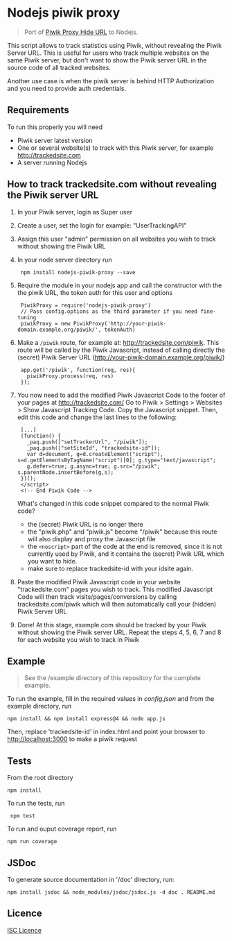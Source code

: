 # Nodejs piwik proxy
> Port of [Piwik Proxy Hide URL](http://github.com/piwik/piwik/tree/master/misc/proxy-hide-piwik-url) to Nodejs.

This script allows to track statistics using Piwik, without revealing the
Piwik Server URL. This is useful for users who track multiple websites
on the same Piwik server, but don't want to show the Piwik server URL in
the source code of all tracked websites.

Another use case is when the piwik server is behind HTTP Authorization
and you need to provide auth credentials.

## Requirements
To run this properly you will need

 * Piwik server latest version
 * One or several website(s) to track with this Piwik server, for example http://trackedsite.com
 * A server running Nodejs

## How to track trackedsite.com without revealing the Piwik server URL

1. In your Piwik server, login as Super user
2. Create a user, set the login for example: "UserTrackingAPI"
3. Assign this user "admin" permission on all websites you wish to track without showing the Piwik URL
4. In your node server directory run

        npm install nodejs-piwik-proxy --save

5. Require the module in your nodejs app and call the constructor
   with the the piwik URL, the token auth for this user and options

        PiwikProxy = require('nodejs-piwik-proxy')
        // Pass config.options as the third parameter if you need fine-tuning
        piwikProxy = new PiwikProxy('http://your-piwik-domain.example.org/piwik/', tokenAuth)

6. Make a `/piwik` route, for example at: http://trackedsite.com/piwik.
   This route will be called by the Piwik Javascript,
   instead of calling directly the (secret) Piwik Server URL (http://your-piwik-domain.example.org/piwik/)

        app.get('/piwik', function(req, res){
          piwikProxy.process(req, res)
        });

7. You now need to add the modified Piwik Javascript Code to the footer of your pages at http://trackedsite.com/
   Go to Piwik > Settings > Websites > Show Javascript Tracking Code.
   Copy the Javascript snippet. Then, edit this code and change the last lines to the following:

        [...]
        (function() {
          _paq.push(["setTrackerUrl", "/piwik"]);
          _paq.push(["setSiteId", "trackedsite-id"]);
          var d=document, g=d.createElement("script"), s=d.getElementsByTagName("script")[0]; g.type="text/javascript";
          g.defer=true; g.async=true; g.src="/piwik"; s.parentNode.insertBefore(g,s);
        })();
        </script>
        <!-- End Piwik Code -->


   What's changed in this code snippet compared to the normal Piwik code?

   * the (secret) Piwik URL is no longer there
   * the "piwik.php" and "piwik.js" become "/piwik" because this route will also display and proxy the Javascript file
   * the `<noscript>` part of the code at the end is removed,
     since it is not currently used by Piwik, and it contains the (secret) Piwik URL which you want to hide.
   * make sure to replace trackedsite-id with your idsite again.

8. Paste the modified Piwik Javascript code in your website "trackedsite.com" pages you wish to track.
   This modified Javascript Code will then track visits/pages/conversions by calling trackedsite.com/piwik
   which will then automatically call your (hidden) Piwik Server URL

9. Done!
   At this stage, example.com should be tracked by your Piwik without showing the Piwik server URL.
   Repeat the steps 4, 5, 6, 7 and 8 for each website you wish to track in Piwik

## Example
>See the /example directory of this repository for the complete example.

To run the example, fill in the required values in *config.json* and from the example directory, run

    npm install && npm install express@4 && node app.js

Then, replace 'trackedsite-id' in index.html and point your browser to [http://localhost:3000]() to make a piwik request

## Tests
From the root directory

    npm install

To run the tests, run

     npm test

To run and ouput coverage report, run

    npm run coverage

## JSDoc
To generate source documentation in '/doc' directory, run:

    npm install jsdoc && node_modules/jsdoc/jsdoc.js -d doc . README.md

## Licence
[ISC Licence](http://en.wikipedia.org/wiki/ISC_license)
